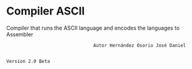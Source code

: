 # Compiler ASCII

Compiler that runs the ASCII language and encodes the languages ​​to Assembler

                                    Autor Hernández Osorio José Daniel
                                            
                                                                                    Version 2.0 Beta
